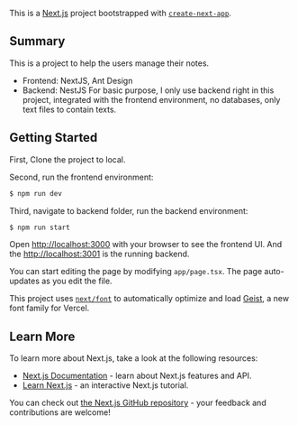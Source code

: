 This is a [Next.js](https://nextjs.org) project bootstrapped with [`create-next-app`](https://nextjs.org/docs/app/api-reference/cli/create-next-app).

## Summary
This is a project to help the users manage their notes. 
- Frontend: NextJS, Ant Design
- Backend: NestJS
For basic purpose, I only use backend right in this project, integrated with the frontend environment, no databases, only text files to contain texts.

## Getting Started
First, Clone the project to local.

Second, run the frontend environment:

```bash
$ npm run dev
```
Third, navigate to backend folder, run the backend environment:

```bash
$ npm run start
```

Open [http://localhost:3000](http://localhost:3000) with your browser to see the frontend UI.
And the [http://localhost:3001](http://localhost:3001) is the running backend.


You can start editing the page by modifying `app/page.tsx`. The page auto-updates as you edit the file.

This project uses [`next/font`](https://nextjs.org/docs/app/building-your-application/optimizing/fonts) to automatically optimize and load [Geist](https://vercel.com/font), a new font family for Vercel.

## Learn More

To learn more about Next.js, take a look at the following resources:

- [Next.js Documentation](https://nextjs.org/docs) - learn about Next.js features and API.
- [Learn Next.js](https://nextjs.org/learn) - an interactive Next.js tutorial.

You can check out [the Next.js GitHub repository](https://github.com/vercel/next.js) - your feedback and contributions are welcome!

